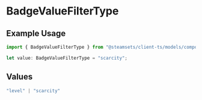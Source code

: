 # BadgeValueFilterType

## Example Usage

```typescript
import { BadgeValueFilterType } from "@steamsets/client-ts/models/components";

let value: BadgeValueFilterType = "scarcity";
```

## Values

```typescript
"level" | "scarcity"
```